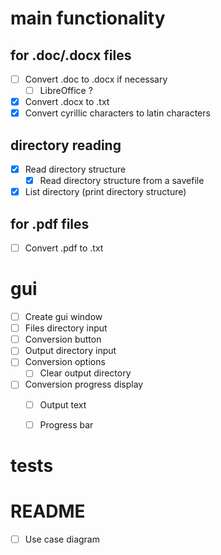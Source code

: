 # main functionality

## for .doc/.docx files

- [ ] Convert .doc to .docx if necessary
  - [ ] LibreOffice ?
- [x] Convert .docx to .txt
- [x] Convert cyrillic characters to latin characters

## directory reading

- [x] Read directory structure
  - [x] Read directory structure from a savefile
- [x] List directory (print directory structure)

## for .pdf files

- [ ] Convert .pdf to .txt

# gui

  - [ ] Create gui window
  - [ ] Files directory input
  - [ ] Conversion button
  - [ ] Output directory input
  - [ ] Conversion options
    - [ ] Clear output directory
  - [ ] Conversion progress display
    - [ ] Output text
    - [ ] Progress bar


# tests

# README

- [ ] Use case diagram
